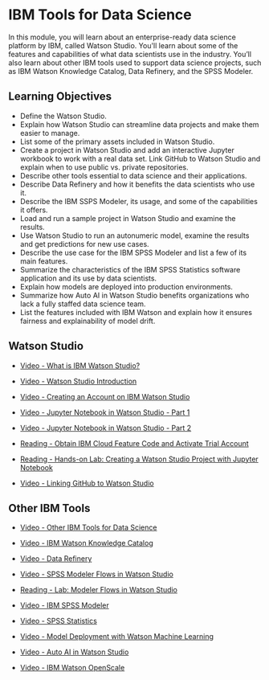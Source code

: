 # IBM Tools for Data Science 

In this module, you will learn about an enterprise-ready data science platform by IBM, called Watson Studio. You'll learn about some of the features and capabilities of what data scientists use in the industry. You’ll also learn about other IBM tools used to support data science projects, such as IBM Watson Knowledge Catalog, Data Refinery, and the SPSS Modeler.

## Learning Objectives

- Define the Watson Studio.
- Explain how Watson Studio can streamline data projects and make them easier to manage.
- List some of the primary assets included in Watson Studio.
- Create a project in Watson Studio and add an interactive Jupyter workbook to work with a real data set. Link GitHub to Watson Studio and explain when to use public vs. private repositories.
- Describe other tools essential to data science and their applications.
- Describe Data Refinery and how it benefits the data scientists who use it.
- Describe the IBM SSPS Modeler, its usage, and some of the capabilities it offers.
- Load and run a sample project in Watson Studio and examine the results.
- Use Watson Studio to run an autonumeric model, examine the results and get predictions for new use cases.
- Describe the use case for the IBM SPSS Modeler and list a few of its main features.
- Summarize the characteristics of the IBM SPSS Statistics software application and its use by data scientists.
- Explain how models are deployed into production environments.
- Summarize how Auto AI in Watson Studio benefits organizations who lack a fully staffed data science team.
- List the features included with IBM Watson and explain how it ensures fairness and explainability of model drift.

## Watson Studio

- [Video - What is IBM Watson Studio?](https://www.coursera.org/learn/open-source-tools-for-data-science/lecture/QvnOI/what-is-ibm-watson-studio)

- [Video - Watson Studio Introduction](https://www.coursera.org/learn/open-source-tools-for-data-science/lecture/pfhyY/watson-studio-introduction)

- [Video - Creating an Account on IBM Watson Studio](https://www.coursera.org/learn/open-source-tools-for-data-science/lecture/Ig5vN/creating-an-account-on-ibm-watson-studio)

- [Video - Jupyter Notebook in Watson Studio - Part 1](https://www.coursera.org/learn/open-source-tools-for-data-science/lecture/OA5oc/jupyter-notebook-in-watson-studio-part-1)

- [Video - Jupyter Notebook in Watson Studio - Part 2](https://www.coursera.org/learn/open-source-tools-for-data-science/lecture/yCpia/jupyter-notebook-in-watson-studio-part-2)

- [Reading - Obtain IBM Cloud Feature Code and Activate Trial Account](https://www.coursera.org/learn/open-source-tools-for-data-science/ungradedLti/lJFub/obtain-ibm-cloud-feature-code-and-activate-trial-account)

- [Reading - Hands-on Lab: Creating a Watson Studio Project with Jupyter Notebook](https://cf-courses-data.s3.us.cloud-object-storage.appdomain.cloud/IBMDeveloperSkillsNetwork-DS0105EN-SkillsNetwork/labs/Module3/DS0105EN-3-Lab_Creating_a_Watson_Studio_Project_with_Jupyter_Notebook.md.html?origin=www.coursera.org)

- [Video - Linking GitHub to Watson Studio](https://www.coursera.org/learn/open-source-tools-for-data-science/lecture/EcChV/linking-github-to-watson-studio)

## Other IBM Tools

- [Video - Other IBM Tools for Data Science](https://www.coursera.org/learn/open-source-tools-for-data-science/lecture/r0MWa/other-ibm-tools-for-data-science)

- [Video - IBM Watson Knowledge Catalog](https://www.coursera.org/learn/open-source-tools-for-data-science/lecture/gmTPl/ibm-watson-knowledge-catalog)

- [Video - Data Refinery](https://www.coursera.org/learn/open-source-tools-for-data-science/lecture/tRvop/data-refinery)

- [Video - SPSS Modeler Flows in Watson Studio](https://www.coursera.org/learn/open-source-tools-for-data-science/lecture/yioTd/spss-modeler-flows-in-watson-studio)

- [Reading - Lab: Modeler Flows in Watson Studio](https://cf-courses-data.s3.us.cloud-object-storage.appdomain.cloud/IBMDeveloperSkillsNetwork-DS0105EN-SkillsNetwork/labs/Module3/DS0105EN-3-Modular_flows_in_Watson.md.html?origin=www.coursera.org)

- [Video - IBM SPSS Modeler](https://www.coursera.org/learn/open-source-tools-for-data-science/lecture/U6s1l/ibm-spss-modeler)

- [Video - SPSS Statistics](https://www.coursera.org/learn/open-source-tools-for-data-science/lecture/Q2rSv/spss-statistics)

- [Video - Model Deployment with Watson Machine Learning](https://www.coursera.org/learn/open-source-tools-for-data-science/lecture/roMpP/model-deployment-with-watson-machine-learning)

- [Video - Auto AI in Watson Studio](https://www.coursera.org/learn/open-source-tools-for-data-science/lecture/zQAw0/auto-ai-in-watson-studio)

- [Video - IBM Watson OpenScale](https://www.coursera.org/learn/open-source-tools-for-data-science/lecture/5wRBQ/ibm-watson-openscale)